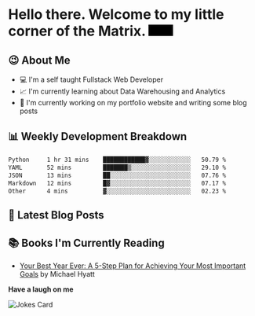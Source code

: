 # Hello there. Welcome to my little corner of the Matrix. <img src="./images/matrix.gif" width="50px">

## :wink: About Me
- :computer: I'm a self taught Fullstack Web Developer
- :chart_with_upwards_trend: I'm currently learning about Data Warehousing and Analytics
- :bookmark_tabs: I'm currently working on my portfolio website and writing some blog posts

## :bar_chart: Weekly Development Breakdown
<!--START_SECTION:waka-->
```text
Python     1 hr 31 mins    ████████████▓░░░░░░░░░░░░   50.79 % 
YAML       52 mins         ███████▒░░░░░░░░░░░░░░░░░   29.10 % 
JSON       13 mins         ██░░░░░░░░░░░░░░░░░░░░░░░   07.76 % 
Markdown   12 mins         █▓░░░░░░░░░░░░░░░░░░░░░░░   07.17 % 
Other      4 mins          ▓░░░░░░░░░░░░░░░░░░░░░░░░   02.23 % 
```
<!--END_SECTION:waka-->

## :memo: Latest Blog Posts
<!-- BLOG-POST-LIST:START -->
<!-- BLOG-POST-LIST:END -->

## :books: Books I'm Currently Reading
<!-- GOODREADS-LIST:START -->
- [Your Best Year Ever: A 5-Step Plan for Achieving Your Most Important Goals](https://www.goodreads.com/review/show/2666126616?utm_medium=api&utm_source=rss) by Michael Hyatt
<!-- GOODREADS-LIST:END -->

**Have a laugh on me**

<img src="https://readme-jokes.vercel.app/api" alt="Jokes Card" />
